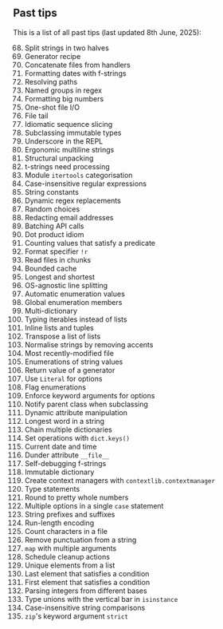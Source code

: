 ## Past tips

This is a list of all past tips (last updated 8th June, 2025):

68. Split strings in two halves
67. Generator recipe
66. Concatenate files from handlers
65. Formatting dates with f-strings
64. Resolving paths
63. Named groups in regex
62. Formatting big numbers
61. One-shot file I/O
60. File tail
59. Idiomatic sequence slicing
58. Subclassing immutable types
57. Underscore in the REPL
56. Ergonomic multiline strings
55. Structural unpacking
54. t-strings need processing
53. Module `itertools` categorisation
52. Case-insensitive regular expressions
51. String constants
50. Dynamic regex replacements
49. Random choices
48. Redacting email addresses
47. Batching API calls
46. Dot product idiom
45. Counting values that satisfy a predicate
44. Format specifier `!r`
43. Read files in chunks
42. Bounded cache
41. Longest and shortest
40. OS-agnostic line splitting
39. Automatic enumeration values
38. Global enumeration members
37. Multi-dictionary
36. Typing iterables instead of lists
35. Inline lists and tuples
34. Transpose a list of lists
33. Normalise strings by removing accents
32. Most recently-modified file
31. Enumerations of string values
30. Return value of a generator
29. Use `Literal` for options
28. Flag enumerations
27. Enforce keyword arguments for options
26. Notify parent class when subclassing
25. Dynamic attribute manipulation
24. Longest word in a string
23. Chain multiple dictionaries
22. Set operations with `dict.keys()`
21. Current date and time
20. Dunder attribute `__file__`
19. Self-debugging f-strings
18. Immutable dictionary
17. Create context managers with `contextlib.contextmanager`
16. Type statements
15. Round to pretty whole numbers
14. Multiple options in a single `case` statement
13. String prefixes and suffixes
12. Run-length encoding
11. Count characters in a file
10. Remove punctuation from a string
9. `map` with multiple arguments
8. Schedule cleanup actions
7. Unique elements from a list
6. Last element that satisfies a condition
5. First element that satisfies a condition
4. Parsing integers from different bases
3. Type unions with the vertical bar in `isinstance`
2. Case-insensitive string comparisons
1. `zip`'s keyword argument `strict`
